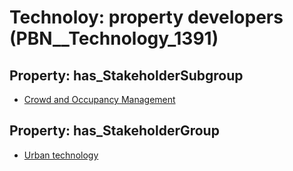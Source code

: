 # Technoloy: __property developers__ (PBN__Technology_1391)

## Property: has_StakeholderSubgroup

* [Crowd and Occupancy Management](PBN__TechSubgroup_13)

## Property: has_StakeholderGroup

* [Urban technology](PBN__TechGroup_14)

